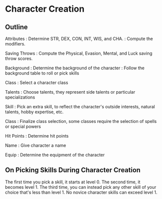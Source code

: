 
# Character Creation

## Outline

Attributes
: Determine STR, DEX, CON, INT, WIS, and CHA.
: Compute the modifiers.

Saving Throws
: Compute the Physical, Evasion, Mental, and Luck saving throw scores.

Background
: Determine the background of the character
: Follow the background table to roll or pick skills

Class
: Select a character class

Talents
: Choose talents, they represent side talents or particular specializations

Skill
: Pick an extra skill, to reflect the character's outside interests, natural talents, hobby expertise, etc.

Class
: Finalize class selection, some classes require the selection of spells or special powers

Hit Points
: Determine hit points

Name
: Give character a name

Equip
: Determine the equipment of the character

## On Picking Skills During Character Creation

The first time you pick a skill, it starts at level 0. The second time, it becomes level 1. The third time, you can instead pick any other skill of your choice that's less than level 1. No novice character skills can exceed level 1.

